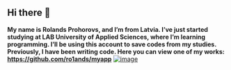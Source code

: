 ## Hi there 👋

  **My name is Rolands Prohorovs, and I’m from Latvia. I’ve just started studying at LAB University of Applied Sciences, where I’m learning programming. I’ll be using this account to save codes from my studies. Previously, I have been writing code.
Here you can view one of my works: https://github.com/ro1ands/myapp**
[
![image](https://github.com/user-attachments/assets/31a3dd74-dea6-498a-9a12-ec9cf951b513)](https://www.dreamstime.com/summer-landscape-view-milky-way-reflecting-lake-blue-flowers-foreground-image331264459)


<!--
**Rolands-Prohorovs/Rolands-Prohorovs** is a ✨ _special_ ✨ repository because its `README.md` (this file) appears on your GitHub profile.

Here are some ideas to get you started:

- 🔭 I’m currently working on ...
- 🌱 I’m currently learning ...
- 👯 I’m looking to collaborate on ...
- 🤔 I’m looking for help with ...
- 💬 Ask me about ...
- 📫 How to reach me: ...
- 😄 Pronouns: ...
- ⚡ Fun fact: ...
-->
